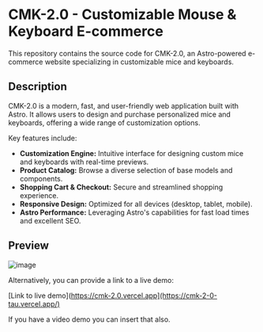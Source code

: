# CMK-2.0 - Customizable Mouse & Keyboard E-commerce

This repository contains the source code for CMK-2.0, an Astro-powered e-commerce website specializing in customizable mice and keyboards.

## Description

CMK-2.0 is a modern, fast, and user-friendly web application built with Astro. It allows users to design and purchase personalized mice and keyboards, offering a wide range of customization options.

Key features include:

* **Customization Engine:** Intuitive interface for designing custom mice and keyboards with real-time previews.
* **Product Catalog:** Browse a diverse selection of base models and components.
* **Shopping Cart & Checkout:** Secure and streamlined shopping experience.
* **Responsive Design:** Optimized for all devices (desktop, tablet, mobile).
* **Astro Performance:** Leveraging Astro's capabilities for fast load times and excellent SEO.

## Preview

![image](https://github.com/user-attachments/assets/34e0cd63-4325-41aa-a240-a97275613d19)


Alternatively, you can provide a link to a live demo:

[Link to live demo](https://cmk-2.0.vercel.app](https://cmk-2-0-tau.vercel.app/)

If you have a video demo you can insert that also.
